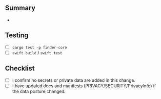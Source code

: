 ## Summary
- 

## Testing
- [ ] `cargo test -p finder-core`
- [ ] `swift build` / `swift test`

## Checklist
- [ ] I confirm no secrets or private data are added in this change.
- [ ] I have updated docs and manifests (PRIVACY/SECURITY/PrivacyInfo) if the data posture changed.

